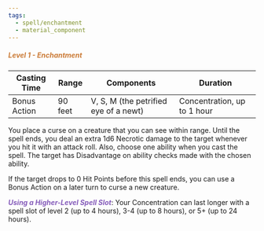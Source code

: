 ```yaml
---
tags:
  - spell/enchantment
  - material_component
---
```

##### *<span style="color:rgb(203, 123, 55)">Level 1 - Enchantment</span>*

| Casting Time | Range   | Components                            | Duration                    |
| ------------ | ------- | ------------------------------------- | --------------------------- |
| Bonus Action | 90 feet | V, S, M (the petrified eye of a newt) | Concentration, up to 1 hour |
You place a curse on a creature that you can see within range. Until the spell ends, you deal an extra 1d6 Necrotic damage to the target whenever you hit it with an attack roll. Also, choose one ability when you cast the spell. The target has Disadvantage on ability checks made with the chosen ability.  

If the target drops to 0 Hit Points before this spell ends, you can use a Bonus Action on a later turn to curse a new creature.  

**<span style="color:rgb(134, 93, 187)">_Using a Higher-Level Spell Slot_</span>**: Your Concentration can last longer with a spell slot of level 2 (up to 4 hours), 3-4 (up to 8 hours), or 5+ (up to 24 hours).